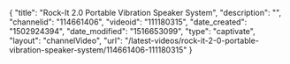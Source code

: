 {
    "title": "Rock-It 2.0 Portable Vibration Speaker System",
    "description": "",
    "channelid": "114661406",
    "videoid": "111180315",
    "date_created": "1502924394",
    "date_modified": "1516653099",
    "type": "captivate",
    "layout": "channelVideo",
    "url": "\/latest-videos\/rock-it-2-0-portable-vibration-speaker-system\/114661406-111180315"
}